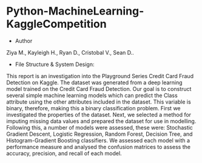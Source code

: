 # Python-MachineLearning-KaggleCompetition

- Author


Ziya M., Kayleigh H., Ryan D., Cristobal V., Sean D..

- File Structure & System Design:


This report is an investigation into the Playground Series Credit Card Fraud Detection on Kaggle. The dataset was generated from a deep learning model trained on the Credit Card Fraud Detection. Our goal is to construct several simple machine learning models which can predict the Class attribute using the other attributes included in the dataset. This variable is binary, therefore, making this a binary classification problem. First we investigated the properties of the dataset. Next, we selected a method for imputing missing data values and prepared the dataset for use in modelling. Following this, a number of models were assessed, these were: Stochastic Gradient Descent, Logistic Regression, Random Forest, Decision Tree, and Histogram-Gradient Boosting classifiers. We assessed each model with a performance measure and analysed the confusion matrices to assess the accuracy, precision, and recall of each model.
